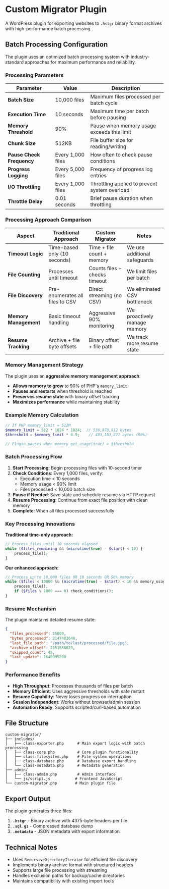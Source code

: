 # Custom Migrator Plugin

A WordPress plugin for exporting websites to `.hstgr` binary format archives with high-performance batch processing.

## Batch Processing Configuration

The plugin uses an optimized batch processing system with industry-standard approaches for maximum performance and reliability.

### Processing Parameters

| Parameter | Value | Description |
|-----------|--------|-------------|
| **Batch Size** | 10,000 files | Maximum files processed per batch cycle |
| **Execution Time** | 10 seconds | Maximum time per batch before pausing |
| **Memory Threshold** | 90% | Pause when memory usage exceeds this limit |
| **Chunk Size** | 512KB | File buffer size for reading/writing |
| **Pause Check Frequency** | Every 1,000 files | How often to check pause conditions |
| **Progress Logging** | Every 5,000 files | Frequency of progress log entries |
| **I/O Throttling** | Every 1,000 files | Throttling applied to prevent system overload |
| **Throttle Delay** | 0.01 seconds | Brief pause duration when throttling |

### Processing Approach Comparison

| Aspect | Traditional Approach | Custom Migrator | Notes |
|--------|---------------------|-----------------|-------|
| **Timeout Logic** | Time-based only (10 seconds) | Time + file count + memory | We use additional safeguards |
| **File Counting** | Processes until timeout | Counts files + checks timeout | We limit files per batch |
| **File Discovery** | Pre-enumerates all files to CSV | Direct streaming (no CSV) | We eliminated CSV bottleneck |
| **Memory Management** | Basic timeout handling | Aggressive 90% monitoring | We proactively manage memory |
| **Resume Tracking** | Archive + file byte offsets | Binary offset + file path | We track more resume state |

### Memory Management Strategy

The plugin uses an **aggressive memory management approach**:

- **Allows memory to grow** to 90% of PHP's `memory_limit`
- **Pauses and restarts** when threshold is reached
- **Preserves resume state** with binary offset tracking
- **Maximizes performance** while maintaining stability

### Example Memory Calculation

```php
// If PHP memory_limit = 512M
$memory_limit = 512 * 1024 * 1024;  // 536,870,912 bytes
$threshold = $memory_limit * 0.9;    // 483,183,821 bytes (90%)

// Plugin pauses when memory_get_usage(true) > $threshold
```

### Batch Processing Flow

1. **Start Processing**: Begin processing files with 10-second timer
2. **Check Conditions**: Every 1,000 files, verify:
   - Execution time < 10 seconds
   - Memory usage < 90% limit
   - Files processed < 10,000 batch size
3. **Pause if Needed**: Save state and schedule resume via HTTP request
4. **Resume Processing**: Continue from exact file position with clean memory
5. **Complete**: When all files processed successfully

### Key Processing Innovations

**Traditional time-only approach:**
```php
// Process files until 10 seconds elapsed
while ($files_remaining && (microtime(true) - $start) < 10) {
    process_file();
}
```

**Our enhanced approach:**
```php
// Process up to 10,000 files OR 10 seconds OR 90% memory
while ($files < 10000 && (microtime(true) - $start) < 10 && memory_usage() < 90%) {
    process_file();
    if ($files % 1000 === 0) check_conditions();
}
```

### Resume Mechanism

The plugin maintains detailed resume state:

```json
{
  "files_processed": 15000,
  "bytes_processed": 2147483648,
  "last_file_path": "/path/to/last/processed/file.jpg",
  "archive_offset": 2151858023,
  "skipped_count": 45,
  "last_update": 1640995200
}
```

### Performance Benefits

- **High Throughput**: Processes thousands of files per batch
- **Memory Efficient**: Uses aggressive thresholds with safe restart
- **Resume Capability**: Never loses progress on interruption
- **Session Independent**: Works without browser/admin session
- **Automation Ready**: Supports scripted/curl-based automation

## File Structure

```
custom-migrator/
├── includes/
│   ├── class-exporter.php      # Main export logic with batch processing
│   ├── class-core.php          # Core plugin functionality
│   ├── class-filesystem.php    # File system operations
│   ├── class-database.php      # Database export handling
│   └── class-metadata.php      # Metadata generation
├── admin/
│   ├── class-admin.php         # Admin interface
│   └── js/script.js           # Frontend JavaScript
└── custom-migrator.php        # Main plugin file
```

## Export Output

The plugin generates three files:

1. **`.hstgr`** - Binary archive with 4375-byte headers per file
2. **`.sql.gz`** - Compressed database dump
3. **`.metadata`** - JSON metadata with export information

## Technical Notes

- Uses `RecursiveDirectoryIterator` for efficient file discovery
- Implements binary archive format with structured headers
- Supports large file processing with streaming
- Handles exclusion paths for backup/cache directories
- Maintains compatibility with existing import tools 